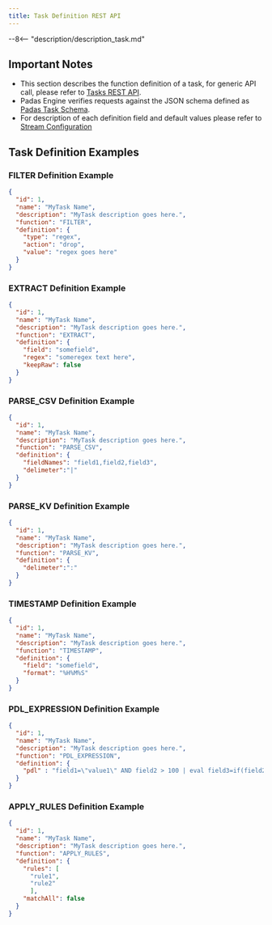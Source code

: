 ```yaml
---
title: Task Definition REST API
---
```


--8<-- "description/description_task.md"

## Important Notes

- This section describes the function definition of a task, for generic API call, please refer to [Tasks REST API](api-reference.md#_tasks).  
- Padas Engine verifies requests against the JSON schema defined as [Padas Task Schema](/assets/config/PadasTaskSchema.json).
- For description of each definition field and default values please refer to [Stream Configuration](stream-config.md#tasks)

## Task Definition Examples

### FILTER Definition Example

```json
{
  "id": 1,
  "name": "MyTask Name",
  "description": "MyTask description goes here.",
  "function": "FILTER",
  "definition": {
    "type": "regex",
    "action": "drop",
    "value": "regex goes here"
  }
}
```

### EXTRACT Definition Example

```json
{
  "id": 1,
  "name": "MyTask Name",
  "description": "MyTask description goes here.",
  "function": "EXTRACT",
  "definition": {
    "field": "somefield",
    "regex": "someregex text here",
    "keepRaw": false
  }
}
```

### PARSE_CSV Definition Example

```json
{
  "id": 1,
  "name": "MyTask Name",
  "description": "MyTask description goes here.",
  "function": "PARSE_CSV",
  "definition": {
    "fieldNames": "field1,field2,field3",
    "delimeter":"|"
  }
}
```

### PARSE_KV Definition Example

```json
{
  "id": 1,
  "name": "MyTask Name",
  "description": "MyTask description goes here.",
  "function": "PARSE_KV",
  "definition": {
    "delimeter":":"
  }
}
```

### TIMESTAMP Definition Example

```json
{
  "id": 1,
  "name": "MyTask Name",
  "description": "MyTask description goes here.",
  "function": "TIMESTAMP",
  "definition": {
    "field": "somefield",
    "format": "%H%M%S"
  }
}
```

### PDL_EXPRESSION Definition Example

```json
{
  "id": 1,
  "name": "MyTask Name",
  "description": "MyTask description goes here.",
  "function": "PDL_EXPRESSION",
  "definition": {
    "pdl" : "field1=\"value1\" AND field2 > 100 | eval field3=if(field2 < 400, 0, 1)"
  }
}
```

### APPLY_RULES Definition Example

```json
{
  "id": 1,
  "name": "MyTask Name",
  "description": "MyTask description goes here.",
  "function": "APPLY_RULES",
  "definition": {
    "rules": [
      "rule1",
      "rule2"
      ],
    "matchAll": false
  }
}
```